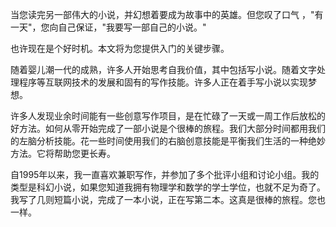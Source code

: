 当您读完另一部伟大的小说，并幻想着要成为故事中的英雄。但您叹了口气 ，"有一天"，您向自己保证，"我要写一部自己的小说。"

也许现在是个好时机。本文将为您提供入门的关键步骤。

随着婴儿潮一代的成熟，许多人开始思考自我价值，其中包括写小说。随着文字处理程序等互联网技术的发展和固有的写作技能。许多人正在着手写小说以实现梦想。

许多人发现业余时间能有一些创意写作项目，是在忙碌了一天或一周工作后放松的好方法。如何从零开始完成了一部小说是个很棒的旅程。我们大部分时间都用我们的左脑分析技能。花一些时间使用我们的右脑创意技能是平衡我们生活的一种绝妙方法。它将帮助您更长寿。

自1995年以来，我一直喜欢兼职写作，并参加了多个批评小组和讨论小组。我的类型是科幻小说，如果您知道我拥有物理学和数学的学士学位，也就不足为奇了。我写了几则短篇小说，完成了一本小说，正在写第二本。这真是很棒的旅程。您也一样。